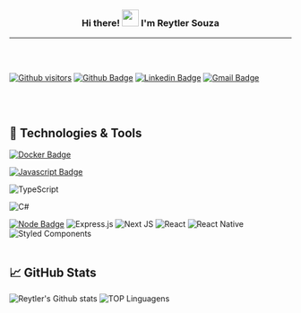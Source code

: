 <h3 align="center"> Hi there! <img src="https://raw.githubusercontent.com/MartinHeinz/MartinHeinz/master/wave.gif" width="30px"> I'm <B>Reytler Souza</B></h3>
<hr>

<br>
<br>

[![Github visitors](https://visitor-badge.glitch.me/badge?page_id=reytler.visitor-badge)](https://github.com/reytler)
[![Github Badge](https://img.shields.io/badge/-Github-000?style=flat-square&logo=Github&logoColor=white&link=https://github.com/reytler)](https://github.com/reytler)
[![Linkedin Badge](https://img.shields.io/badge/-LinkedIn-blue?style=flat-square&logo=Linkedin&logoColor=white&link=https://www.linkedin.com/in/reytlersouza-dev?lipi=urn%3Ali%3Apage%3Ad_flagship3_profile_view_base_contact_details%3BvSlndgfqTUG3kFd%2ByQmKhA%3D%3D)](https://www.linkedin.com/in/reytlersouza-dev/)
[![Gmail Badge](https://img.shields.io/badge/-Gmail-c14438?style=flat-square&logo=Gmail&logoColor=white&link=mailto:reytlersouza@gmail.com)](mailto:reytlersouza@gmail.com)

<br>
<br>

## 🔧 Technologies & Tools

[![Docker Badge](https://img.shields.io/badge/Docker-2CA5E0?style=for-the-badge&logo=docker&logoColor=white&link=https://www.docker.com/)](https://www.docker.com/)

[![Javascript Badge](https://img.shields.io/badge/JavaScript-F7DF1E?style=for-the-badge&logo=javascript&logoColor=black&link=https://www.javascript.com/)](https://www.javascript.com/)

![TypeScript](https://img.shields.io/badge/typescript-%23007ACC.svg?style=for-the-badge&logo=typescript&logoColor=white)

![C#](https://img.shields.io/badge/c%23-%23239120.svg?style=for-the-badge&logo=c-sharp&logoColor=white)

[![Node Badge](https://img.shields.io/badge/Node.js-43853D?style=for-the-badge&logo=node.js&logoColor=white&link=https://nodejs.org/en/)](https://nodejs.org/en/)
![Express.js](https://img.shields.io/badge/express.js-%23404d59.svg?style=for-the-badge&logo=express&logoColor=%2361DAFB)
![Next JS](https://img.shields.io/badge/Next-black?style=for-the-badge&logo=next.js&logoColor=white)
![React](https://img.shields.io/badge/react-%2320232a.svg?style=for-the-badge&logo=react&logoColor=%2361DAFB)
![React Native](https://img.shields.io/badge/react_native-%2320232a.svg?style=for-the-badge&logo=react&logoColor=%2361DAFB)
![Styled Components](https://img.shields.io/badge/styled--components-DB7093?style=for-the-badge&logo=styled-components&logoColor=white)
<br>
<br>

## &#x1f4c8; GitHub Stats

![Reytler's Github stats](https://github-readme-stats.vercel.app/api?username=reytler&show_icons=true&theme=tokyonight)
![TOP Linguagens](https://github-readme-stats.vercel.app/api/top-langs/?username=reytler&layout=compact&theme=dracula)
<!--
**reytler/reytler** is a ✨ _special_ ✨ repository because its `README.md` (this file) appears on your GitHub profile.

Here are some ideas to get you started:

- 🔭 I’m currently working on ...
- 🌱 I’m currently learning ...
- 👯 I’m looking to collaborate on ...
- 🤔 I’m looking for help with ...
- 💬 Ask me about ...
- 📫 How to reach me: ...
- 😄 Pronouns: ...
- ⚡ Fun fact: ...
-->
